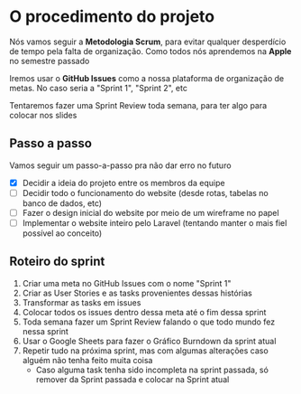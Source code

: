 # O procedimento do projeto

Nós vamos seguir a **Metodologia Scrum**, para evitar qualquer desperdício de tempo pela falta de organização. Como todos nós aprendemos na **Apple** no semestre passado

Iremos usar o **GitHub Issues** como a nossa plataforma de organização de metas. No caso seria a "Sprint 1", "Sprint 2", etc

Tentaremos fazer uma Sprint Review toda semana, para ter algo para colocar nos slides

## Passo a passo

Vamos seguir um passo-a-passo pra não dar erro no futuro

- [x] Decidir a ideia do projeto entre os membros da equipe
- [ ] Decidir todo o funcionamento do website (desde rotas, tabelas no banco de dados, etc)
- [ ] Fazer o design inicial do website por meio de um wireframe no papel
- [ ] Implementar o website inteiro pelo Laravel (tentando manter o mais fiel possível ao conceito)

## Roteiro do sprint

1. Criar uma meta no GitHub Issues com o nome "Sprint 1"
2. Criar as User Stories e as tasks provenientes dessas histórias
3. Transformar as tasks em issues
4. Colocar todos os issues dentro dessa meta até o fim dessa sprint
5. Toda semana fazer um Sprint Review falando o que todo mundo fez nessa sprint
6. Usar o Google Sheets para fazer o Gráfico Burndown da sprint atual
7. Repetir tudo na próxima sprint, mas com algumas alterações caso alguém não tenha feito muita coisa
   - Caso alguma task tenha sido incompleta na sprint passada, só remover da Sprint passada e colocar na Sprint atual
